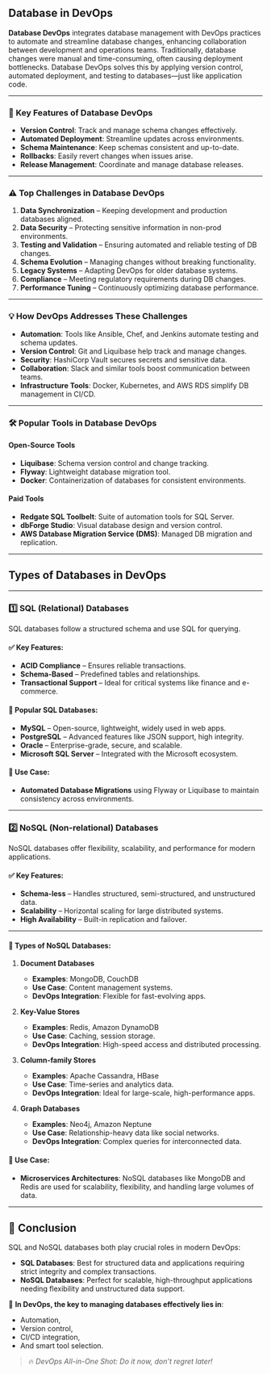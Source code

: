 ## Database in DevOps

**Database DevOps** integrates database management with DevOps practices to automate and streamline database changes, enhancing collaboration between development and operations teams. Traditionally, database changes were manual and time-consuming, often causing deployment bottlenecks. Database DevOps solves this by applying version control, automated deployment, and testing to databases—just like application code.

---

### 🔑 Key Features of Database DevOps

- **Version Control**: Track and manage schema changes effectively.
- **Automated Deployment**: Streamline updates across environments.
- **Schema Maintenance**: Keep schemas consistent and up-to-date.
- **Rollbacks**: Easily revert changes when issues arise.
- **Release Management**: Coordinate and manage database releases.

---

### ⚠️ Top Challenges in Database DevOps

1. **Data Synchronization** – Keeping development and production databases aligned.
2. **Data Security** – Protecting sensitive information in non-prod environments.
3. **Testing and Validation** – Ensuring automated and reliable testing of DB changes.
4. **Schema Evolution** – Managing changes without breaking functionality.
5. **Legacy Systems** – Adapting DevOps for older database systems.
6. **Compliance** – Meeting regulatory requirements during DB changes.
7. **Performance Tuning** – Continuously optimizing database performance.

---

### 💡 How DevOps Addresses These Challenges

- **Automation**: Tools like Ansible, Chef, and Jenkins automate testing and schema updates.
- **Version Control**: Git and Liquibase help track and manage changes.
- **Security**: HashiCorp Vault secures secrets and sensitive data.
- **Collaboration**: Slack and similar tools boost communication between teams.
- **Infrastructure Tools**: Docker, Kubernetes, and AWS RDS simplify DB management in CI/CD.

---

### 🛠️ Popular Tools in Database DevOps

#### **Open-Source Tools**
- **Liquibase**: Schema version control and change tracking.
- **Flyway**: Lightweight database migration tool.
- **Docker**: Containerization of databases for consistent environments.

#### **Paid Tools**
- **Redgate SQL Toolbelt**: Suite of automation tools for SQL Server.
- **dbForge Studio**: Visual database design and version control.
- **AWS Database Migration Service (DMS)**: Managed DB migration and replication.

---

## Types of Databases in DevOps

---

### 1️⃣ SQL (Relational) Databases

SQL databases follow a structured schema and use SQL for querying.

#### ✅ Key Features:
- **ACID Compliance** – Ensures reliable transactions.
- **Schema-Based** – Predefined tables and relationships.
- **Transactional Support** – Ideal for critical systems like finance and e-commerce.

#### 📌 Popular SQL Databases:
- **MySQL** – Open-source, lightweight, widely used in web apps.
- **PostgreSQL** – Advanced features like JSON support, high integrity.
- **Oracle** – Enterprise-grade, secure, and scalable.
- **Microsoft SQL Server** – Integrated with the Microsoft ecosystem.

#### 📂 Use Case:
- **Automated Database Migrations** using Flyway or Liquibase to maintain consistency across environments.

---

### 2️⃣ NoSQL (Non-relational) Databases

NoSQL databases offer flexibility, scalability, and performance for modern applications.

#### ✅ Key Features:
- **Schema-less** – Handles structured, semi-structured, and unstructured data.
- **Scalability** – Horizontal scaling for large distributed systems.
- **High Availability** – Built-in replication and failover.

---

#### 🧾 Types of NoSQL Databases:

1. **Document Databases**
   - **Examples**: MongoDB, CouchDB  
   - **Use Case**: Content management systems.
   - **DevOps Integration**: Flexible for fast-evolving apps.

2. **Key-Value Stores**
   - **Examples**: Redis, Amazon DynamoDB  
   - **Use Case**: Caching, session storage.
   - **DevOps Integration**: High-speed access and distributed processing.

3. **Column-family Stores**
   - **Examples**: Apache Cassandra, HBase  
   - **Use Case**: Time-series and analytics data.
   - **DevOps Integration**: Ideal for large-scale, high-performance apps.

4. **Graph Databases**
   - **Examples**: Neo4j, Amazon Neptune  
   - **Use Case**: Relationship-heavy data like social networks.
   - **DevOps Integration**: Complex queries for interconnected data.

#### 📂 Use Case:
- **Microservices Architectures**: NoSQL databases like MongoDB and Redis are used for scalability, flexibility, and handling large volumes of data.

---

## 🧠 Conclusion

SQL and NoSQL databases both play crucial roles in modern DevOps:

- **SQL Databases**: Best for structured data and applications requiring strict integrity and complex transactions.
- **NoSQL Databases**: Perfect for scalable, high-throughput applications needing flexibility and unstructured data support.

🎯 **In DevOps, the key to managing databases effectively lies in**:
- Automation,
- Version control,
- CI/CD integration,
- And smart tool selection.

> 🔥 *DevOps All-in-One Shot: Do it now, don’t regret later!*
